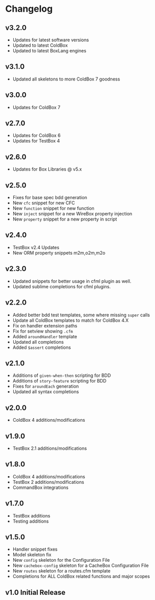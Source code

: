 # Changelog

## v3.2.0

- Updates for latest software versions
- Updated to latest ColdBox
- Updated to latest BoxLang engines

## v3.1.0

- Updated all skeletons to more ColdBox 7 goodness

## v3.0.0

- Updates for ColdBox 7

## v2.7.0

- Updates for ColdBox 6
- Updates for TestBox 4

## v2.6.0

- Updates for Box Libraries @ v5.x

## v2.5.0

- Fixes for base spec bdd generation
- New `cfc` snippet for new CFC
- New `function` snippet for new function
- New `inject` snippet for a new WireBox property injection
- New `property` snippet for a new property in script

## v2.4.0

- TestBox v2.4 Updates
- New ORM property snippets m2m,o2m,m2o

## v2.3.0

- Updated snippets for better usage in cfml plugin as well.
- Updated sublime completions for cfml plugins.

## v2.2.0

- Added better bdd test templates, some where missing `super` calls
- Update all ColdBox templates to match for ColdBox 4.X
- Fix on handler extension paths
- Fix for setview showing `.cfm`
- Added `aroundHandler` template
- Updated all completions
- Added `$assert` completions

## v2.1.0

- Additions of `given-when-then` scripting for BDD
- Additions of `story-feature` scripting for BDD
- Fixes for `aroundEach` generation
- Updated all syntax completions

## v2.0.0

- ColdBox 4 additions/modifications

## v1.9.0

- TestBox 2.1 additions/modifications

## v1.8.0

- ColdBox 4 additions/modifications
- TestBox 2 additions/modifications
- CommandBox integrations

## v1.7.0

- TestBox additions
- Testing additions

## v1.5.0

- Handler snippet fixes
- Model skeleton fix
- New `config` skeleton for the Configuration File
- New `cachebox-config` skeleton for a CacheBox Configuration File
- New `routes` skeleton for a routes.cfm template
- Completions for ALL ColdBox related functions and major scopes

## v1.0 Initial Release
